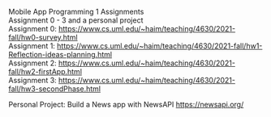 Mobile App Programming 1 Assignments <br />
Assignment 0 - 3 and a personal project <br />
Assignment 0: https://www.cs.uml.edu/~haim/teaching/4630/2021-fall/hw0-survey.html <br />
Assignment 1: https://www.cs.uml.edu/~haim/teaching/4630/2021-fall/hw1-Reflection-ideas-planning.html <br />
Assignment 2: https://www.cs.uml.edu/~haim/teaching/4630/2021-fall/hw2-firstApp.html <br />
Assignment 3: https://www.cs.uml.edu/~haim/teaching/4630/2021-fall/hw3-secondPhase.html <br />

Personal Project: Build a News app with NewsAPI https://newsapi.org/ <br />
